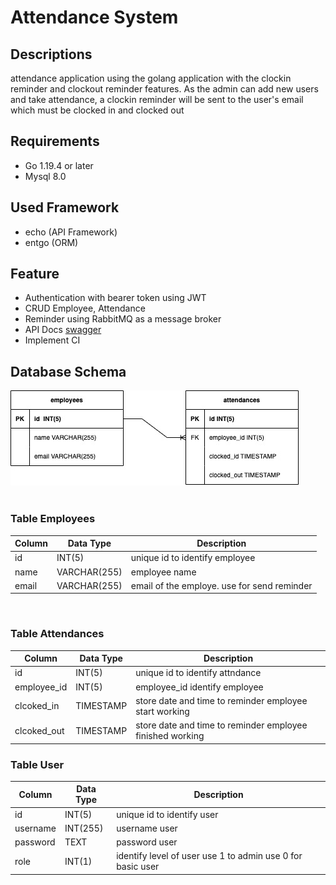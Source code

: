 # Attendance System

## Descriptions
attendance application using the golang application with the clockin reminder and clockout reminder features. As the admin can add new users and take attendance, a clockin reminder will be sent to the user's email which must be clocked in and clocked out

## Requirements 
+ Go 1.19.4 or later
+ Mysql 8.0

## Used Framework 
+ echo (API Framework)
+ entgo (ORM)

## Feature 
- Authentication with bearer token using JWT
- CRUD Employee, Attendance
- Reminder using RabbitMQ as a message broker
- API Docs [swagger](./docs/api_docs.yaml)
- Implement CI

## Database Schema
![Database Schema](./docs/snapshoot/db_schema.jpg) 
<br> <br>
### Table Employees
| Column | Data Type | Description |
|--------|-----------|-------------|
| id | INT(5) | unique id to identify employee |  
| name | VARCHAR(255) | employee name |  
| email | VARCHAR(255) | email of the employe. use for send reminder |   

<br> 

### Table Attendances
| Column | Data Type | Description |
|--------|--------------|----------|
| id | INT(5) | unique id to identify attndance |  
| employee_id | INT(5) | employee_id identify employee |  
| clcoked_in | TIMESTAMP | store date and time to reminder employee start working |   
| clcoked_out | TIMESTAMP | store date and time to reminder employee finished working |  

### Table User
| Column | Data Type | Description |
|--------|--------------|----------|
| id | INT(5) | unique id to identify user |  
| username | INT(255) | username user |  
| password | TEXT | password user |   
| role | INT(1) | identify level of user use 1 to admin use 0 for basic user |  